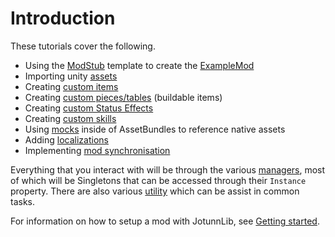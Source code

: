 # Introduction
These tutorials cover the following.

- Using the [ModStub](https://github.com/Valheim-Modding/JotunnModStub) template to create the [ExampleMod](https://github.com/Valheim-Modding/JotunnExampleMod)
- Importing unity [assets](data/assets.md)
- Creating [custom items](data/items.md)
- Creating [custom pieces/tables](data/pieces.md) (buildable items)
- Creating [custom Status Effects](data/statuseffects.md)
- Creating [custom skills](data/skills.md)
- Using [mocks](data/mocks.md) inside of AssetBundles to reference native assets
- Adding [localizations](data/localizations.md)
- Implementing [mod synchronisation](utils/networkcompatibility.md)


Everything that you interact with will be through the various [managers](xref:JotunnLib.Managers), most of which will be Singletons that can be accessed through their `Instance` property. There are also various [utility](xref:JotunnLib.utils) which can be assist in common tasks.

For information on how to setup a mod with JotunnLib, see [Getting started](getting-started.md).